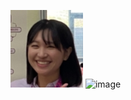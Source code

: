 ![image](https://github.com/tairong123/course_selection/blob/master/%E8%9E%A2%E5%B9%95%E6%93%B7%E5%8F%96%E7%95%AB%E9%9D%A2%202024-11-13%20144016.png)
![image](https://github.com/tairong123/course_selection/commit/41a59739cc9a1c7482aec82b603132f4b6b0ce90)
